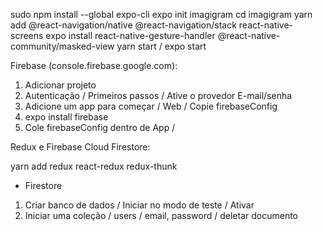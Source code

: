 sudo npm install --global expo-cli
expo init imagigram
cd imagigram
yarn add @react-navigation/native @react-navigation/stack react-native-screens
expo install react-native-gesture-handler @react-native-community/masked-view
yarn start / expo start

Firebase (console.firebase.google.com):

1. Adicionar projeto
2. Autenticação / Primeiros passos / Ative o provedor E-mail/senha
3. Adicione um app para começar / Web / Copie firebaseConfig
4. expo install firebase
5. Cole firebaseConfig dentro de App /

Redux e Firebase Cloud Firestore:

yarn add redux react-redux redux-thunk

- Firestore

1. Criar banco de dados / Iniciar no modo de teste / Ativar
2. Iniciar uma coleção / users / email, password / deletar documento
